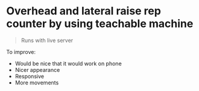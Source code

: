 # Overhead and lateral raise rep counter by using teachable machine

> Runs with live server

To improve:

- Would be nice that it would work on phone
- Nicer appearance
- Responsive
- More movements
